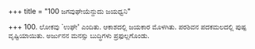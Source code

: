+++
title = "100 ಜಗವುಘೇಯೆನ್ದುದು ಜಯಧ್ವನಿ"

+++
100. ಲೋಕವು `ಉಘೇ' ಎಂದಿತು. ಆಕಾಶದಲ್ಲಿ ಜಯಕಾರ ಮೊಳಗಿತು. ಪರಶಿವನ ಪದಕಮಲದಲ್ಲಿ ಪುಷ್ಪ ವೃಷ್ಟಿಯಾಯಿತು. ಅರ್ಜುನನ ಮನಸ್ಸು ಬುದ್ಧಿಗಳು ಪ್ರಫುಲ್ಲಗೊಂಡು.
